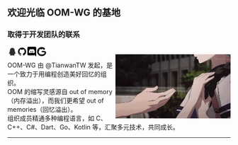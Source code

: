 ## 欢迎光临 OOM-WG 的基地

### 取得于开发团队的联系

<a href="https://qq.yumeyuka.plusk">
  <img align="left" alt="QQ" width="22px" src="./icon/QQ.png" />
</a>
<a href="https://github.com/OOM-WG">
  <img align="left" alt="GitHub" width="22px" src="./icon/github.png" />
</a>
<a href="https://github.com/OOM-WG">
  <img align="left" alt="discord" width="22px" src="./icon/discord.png" />
</a>
<a href="https://gitcode.com/OOM-WG">
  <img align="left" alt="gitcode" width="22px" src="./icon/plane-gitcodeai.png" />
</a>
<br />

<img align="right" alt="GIF" src="./img/Yume.webp" width="260px" />


OOM-WG 由 @TianwanTW 发起，是一个致力于用编程创造美好回忆的组织。<br>
OOM 的缩写灵感源自 out of memory（内存溢出），而我们更希望 out of memories（回忆溢出）。<br>
组织成员精通多种编程语言，如 C、C++、C#、Dart、Go、Kotlin 等，汇聚多元技术，共同成长。

---
